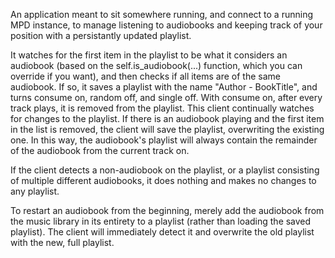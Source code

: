 An application meant to sit somewhere running, 
and connect to a running MPD instance, to manage
listening to audiobooks and keeping track of your position
with a persistantly updated playlist.

It watches for the first item in the playlist to be what it 
considers an audiobook (based on the self.is_audiobook(...)
function, which you can override if you want), and then
checks if all items are of the same audiobook.  If so,
it saves a playlist with the name "Author - BookTitle",
and turns consume on, random off, and single off.
With consume on, after every track plays, it is removed
from the playlist.  This client continually watches for
changes to the playlist.  If there is an audiobook playing
and the first item in the list is removed, the client will
save the playlist, overwriting the existing one.  In this 
way, the audiobook's playlist will always contain the
remainder of the audiobook from the current track on.

If the client detects a non-audiobook on the playlist,
or a playlist consisting of multiple different audiobooks,
it does nothing and makes no changes to any playlist.

To restart an audiobook from the beginning, merely add the 
audiobook from the music library in its entirety to a 
playlist (rather than loading the saved playlist).  The
client will immediately detect it and overwrite the old playlist
with the new, full playlist.
